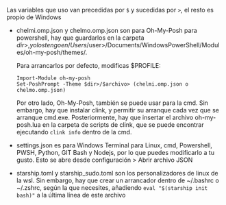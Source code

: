 Las variables que uso van precedidas por ```$``` y sucedidas por ```>```, el resto es propio de Windows


- chelmi.omp.json y chelmo.omp.json son para Oh-My-Posh para powershell, hay que guardarlos en la carpeta $dir>, yo los tengo en /Users/$user>/Documents/WindowsPowerShell/Modules/oh-my-posh/themes/.

  Para arrancarlos por defecto, modificas $PROFILE:
  ```
  Import-Module oh-my-posh
  Set-PoshPrompt -Theme $dir>/$archivo> (chelmi.omp.json o chelmo.omp.json)
  ```
  Por otro lado, Oh-My-Posh, también se puede usar para la cmd. Sin embargo, hay que instalar clink, y permitir su arranque cada vez que se arranque cmd.exe. Posteriormente, hay que insertar el archivo oh-my-posh.lua en la carpeta de scripts de clink, que se puede encontrar ejecutando ```clink info``` dentro de la cmd.

- settings.json es para Windows Terminal para Linux, cmd, Powershell, PWSH, Python, GIT Bash y Nodejs, por lo que puedes modificarlo a tu gusto. Esto se abre desde configuración > Abrir archivo JSON


- starship.toml y starship_sudo.toml son los personalizadores de linux de la wsl. Sin embargo, hay que crear un arrancador dentro de ~/.bashrc o ~/.zshrc, según la que necesites, añadiendo ```eval "$(starship init bash)"``` a la última línea de este archivo
